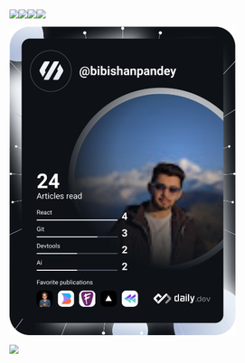 <div style="display: flex;">
  <a href="https://github.com/bibishan-pandey/github-readme-stats#gh-dark-mode-only">
    <img align="center" src="https://github-readme-stats.vercel.app/api?username=bibishan-pandey&count_private=true&show_icons=true&card_width=1000&include_all_commits=true&theme=dark#gh-dark-mode-only" />
  </a>
  <a href="https://github.com/bibishan-pandey/github-readme-stats#gh-light-mode-only">
    <img align="center" src="https://github-readme-stats.vercel.app/api?username=bibishan-pandey&count_private=true&show_icons=true&card_width=1000&include_all_commits=true&theme=swift#gh-light-mode-only" />
  </a>
  
   <a href="https://github.com/bibishan-pandey/github-readme-stats#gh-dark-mode-only">
    <img align="center" src="https://github-readme-stats.vercel.app/api/top-langs/?username=bibishan-pandey&layout=compact&card_width=1000&langs_count=10&theme=dark#gh-dark-mode-only" />
  </a>
  <a href="https://github.com/bibishan-pandey/github-readme-stats#gh-light-mode-only">
    <img align="center" src="https://github-readme-stats.vercel.app/api/top-langs/?username=bibishan-pandey&layout=compact&card_width=1000&langs_count=10&theme=swift#gh-light-mode-only" />
  </a>
</div>

<!--START_SECTION:activity-->

<a href="https://app.daily.dev/DailyDevTips"><img src="https://github.com/bibishan-pandey/bibishan-pandey/blob/master/devcard.svg" width="400" alt="Bibishan Pandey's Dev Card"/></a>

![](https://komarev.com/ghpvc/?username=bibishan-pandey&style=for-the-badge)

